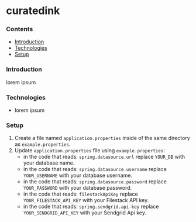 # curatedink

### Contents
- [Introduction](#introduction)
- [Technologies](#technologies)
- [Setup](#setup)

### Introduction
lorem ipsum

### Technologies
- lorem ipsum

### Setup
1. Create a file named ```application.properties``` inside of the same directory as ```example.properties```.
2. Update ```application.properties``` file using ```example.properties```:
    - in the code that reads: ```spring.datasource.url``` replace ```YOUR_DB``` with your database name.
    - in the code that reads: ```spring.datasource.username``` replace ```YOUR_USERNAME``` with your database username.
    - in the code that reads: ```spring.datasource.password``` replace ```YOUR_PASSWORD``` with your database password.
    - in the code that reads: ```filestackApiKey``` replace ```YOUR_FILESTACK_API_KEY``` with your Filestack API key.
    - in the code that reads: ```spring.sendgrid.api-key``` replace ```YOUR_SENDGRID_API_KEY``` with your Sendgrid Api key.
